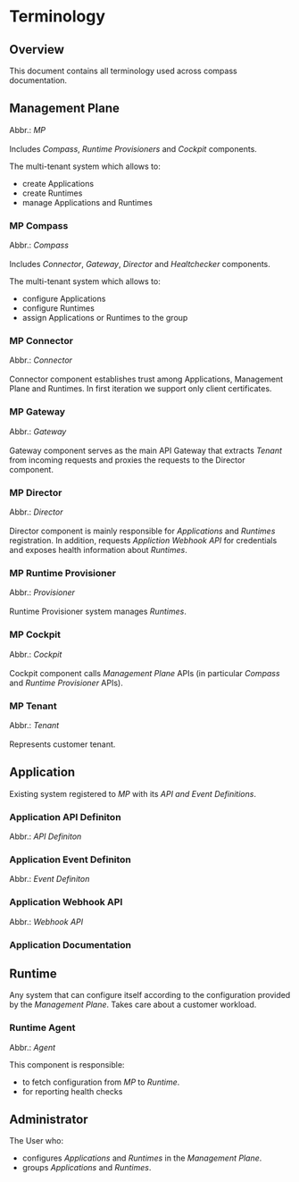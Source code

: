 # Terminology

## Overview
This document contains all terminology used across compass documentation.

## Management Plane 
Abbr.: *MP*\
\
Includes *Compass*, *Runtime Provisioners* and *Cockpit* components.

The multi-tenant system which allows to:
- create Applications
- create Runtimes
- manage Applications and Runtimes

### MP Compass
Abbr.: *Compass*\
\
Includes *Connector*, *Gateway*, *Director* and *Healtchecker* components.

The multi-tenant system which allows to:
- configure Applications
- configure Runtimes
- assign Applications or Runtimes to the group

### MP Connector
Abbr.: *Connector*\
\
Connector component establishes trust among Applications, Management Plane and Runtimes. In first iteration we support only client certificates.

### MP Gateway
Abbr.: *Gateway*\
\
Gateway component serves as the main API Gateway that extracts *Tenant* from incoming requests and proxies the requests to the Director component.

### MP Director
Abbr.: *Director*\
\
Director component is mainly responsible for *Applications* and *Runtimes* registration. In addition, requests *Appliction Webhook API* for credentials and exposes health information about *Runtimes*.

### MP Runtime Provisioner
Abbr.: *Provisioner*\
\
Runtime Provisioner system manages *Runtimes*.

### MP Cockpit
Abbr.: *Cockpit*\
\
Cockpit component calls *Management Plane* APIs (in particular *Compass* and *Runtime Provisioner* APIs).

### MP Tenant
Abbr.: *Tenant*\
\
Represents customer tenant.

## Application
Existing system registered to *MP* with its *API and Event Definitions*.

### Application API Definiton
Abbr.: *API Definiton*

### Application Event Definiton
Abbr.: *Event Definiton*

### Application Webhook API
Abbr.: *Webhook API*

### Application Documentation

## Runtime
Any system that can configure itself according to the configuration provided by the *Management Plane*. Takes care about a customer workload.

### Runtime Agent
Abbr.: *Agent*  

This component is responsible:
- to fetch configuration from *MP* to *Runtime*.
- for reporting health checks

## Administrator

The User who:
- configures *Applications* and *Runtimes* in the *Management Plane*. 
- groups *Applications* and *Runtimes*.
